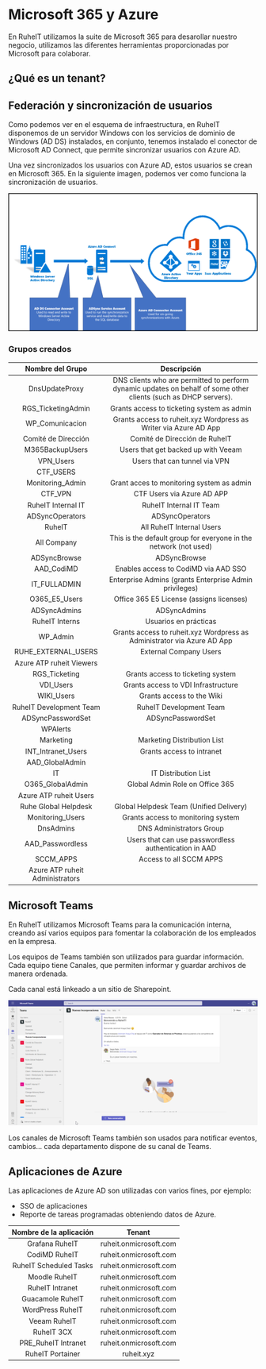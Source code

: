 # Microsoft 365 y Azure

En RuheIT utilizamos la suite de Microsoft 365 para desarollar nuestro negocio, utilizamos las diferentes herramientas proporcionadas por Microsoft para colaborar.

## ¿Qué es un tenant?


## Federación y sincronización de usuarios

Como podemos ver en el esquema de infraestructura, en RuheIT disponemos de un servidor Windows con los servicios de dominio de Windows (AD DS) instalados, en conjunto, tenemos instalado el conector de Microsoft AD Connect, que permite sincronizar usuarios con Azure AD.

Una vez sincronizados los usuarios con Azure AD, estos usuarios se crean en Microsoft 365. En la siguiente imagen, podemos ver como funciona la sincronización de usuarios.

![Azure AD Connect](img/m365/AADConnect.png)

### Grupos creados

| Nombre del Grupo                     | Descripción                                                                                                      |
|:-------------------------------:|:----------------------------------------------------------------------------------------------------------------:|
| DnsUpdateProxy                  | DNS clients who are permitted to perform dynamic updates on behalf of some other clients (such as DHCP servers). |
| RGS_TicketingAdmin              | Grants access to ticketing system as admin                                                                       |
| WP_Comunicacion                 | Grants access to ruheit.xyz Wordpress as Writer via Azure AD App                                                 |
| Comit&#233; de Direcci&#243;n   | Comit&#233; de Direcci&#243;n de RuheIT                                                                          |
| M365BackupUsers                 | Users that get backed up with Veeam                                                                              |
| VPN_Users                       | Users that can tunnel via VPN                                                                                           |
| CTF_USERS                       |                                                                                                                  |
| Monitoring_Admin                | Grant acces to monitoring system as admin                                                                        |
| CTF_VPN                         | CTF Users via Azure AD APP                                                                                                  |
| RuheIT Internal IT              | RuheIT Internal IT Team                                                                                              |
| ADSyncOperators                 | ADSyncOperators                                                                                                  |
| RuheIT                          | All RuheIT Internal Users                                                                                        |
| All Company                     | This is the default group for everyone in the network (not used)                                                           |
| ADSyncBrowse                    | ADSyncBrowse                                                                                                     |
| AAD_CodiMD                      | Enables access to CodiMD via AAD SSO                                                                             |
| IT_FULLADMIN                    | Enterprise Admins (grants Enterprise Admin privileges)                                                                                               |
| O365_E5_Users                   | Office 365 E5 License (assigns licenses)                                                                                           |
| ADSyncAdmins                    | ADSyncAdmins                                                                                                     |
| RuheIT Interns                  | Usuarios en prácticas                                                                                       |
| WP_Admin                        | Grants access to ruheit.xyz Wordpress as Administrator via Azure AD App                                          |
| RUHE_EXTERNAL_USERS             | External Company Users                                                                                           |
| Azure ATP ruheit Viewers        |                                                                                                   |
| RGS_Ticketing                   | Grants access to ticketing system                                                                                |
| VDI_Users                       | Grants access to VDI Infrastructure                                                                              |
| WIKI_Users                      | Grants access to the Wiki                                                                                        |
| RuheIT Development Team         | RuheIT Development Team                                                                                          |
| ADSyncPasswordSet               | ADSyncPasswordSet                                                                                                |
| WPAlerts                        |                                                                                                   |
| Marketing                       | Marketing Distribution List                                                                                      |
| INT_Intranet_Users              | Grants access to intranet                                                                                        |
| AAD_GlobalAdmin                 |                                                                                                   |
| IT                              | IT Distribution List                                                                                             |
| O365_GlobalAdmin                | Global Admin Role on Office 365                                                                                  |
| Azure ATP ruheit Users          |                                                                                                   |
| Ruhe Global Helpdesk            | Global Helpdesk Team (Unified Delivery)                                                                          |
| Monitoring_Users                | Grants access to monitoring system                                                                               |
| DnsAdmins                       | DNS Administrators Group                                                                                         |
| AAD_Passwordless                | Users that can use passwordless authentication in AAD                                                            |
| SCCM_APPS                       | Access to all SCCM APPS                                                                                          |
| Azure ATP ruheit Administrators |                                                                                                   |

## Microsoft Teams

En RuheIT utilizamos Microsoft Teams para la comunicación interna, creando así varios equipos para fomentar la colaboración de los empleados en la empresa.

Los equipos de Teams también son utilizados para guardar información. Cada equipo tiene Canales, que permiten informar y guardar archivos de manera ordenada.

Cada canal está linkeado a un sitio de Sharepoint.

![MS Teams](img/m365/MSTeams01.png)

Los canales de Microsoft Teams también son usados para notificar eventos, cambios... cada departamento dispone de su canal de Teams.

## Aplicaciones de Azure

Las aplicaciones de Azure AD son utilizadas con varios fines, por ejemplo:

* SSO de aplicaciones
* Reporte de tareas programadas obteniendo datos de Azure.

<center>

| Nombre de la aplicación            | Tenant        |
|:----------------------:|:----------------------:|
| Grafana RuheIT         | ruheit.onmicrosoft.com |
| CodiMD RuheIT          | ruheit.onmicrosoft.com |
| RuheIT Scheduled Tasks | ruheit.onmicrosoft.com |
| Moodle RuheIT          | ruheit.onmicrosoft.com |
| RuheIT Intranet        | ruheit.onmicrosoft.com |
| Guacamole RuheIT       | ruheit.onmicrosoft.com |
| WordPress RuheIT       | ruheit.onmicrosoft.com |
| Veeam RuheIT           | ruheit.onmicrosoft.com |
| RuheIT 3CX             | ruheit.onmicrosoft.com |
| PRE_RuheIT Intranet    | ruheit.onmicrosoft.com |
| RuheIT Portainer       | ruheit.xyz             |

</center>